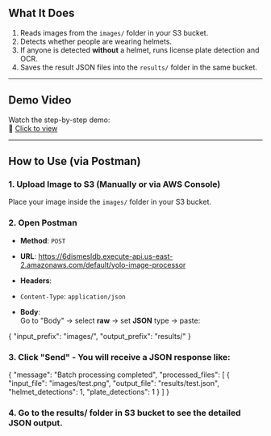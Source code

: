 ## What It Does

1. Reads images from the `images/` folder in your S3 bucket.
2. Detects whether people are wearing helmets.
3. If anyone is detected **without** a helmet, runs license plate detection and OCR.
4. Saves the result JSON files into the `results/` folder in the same bucket.

---

## Demo Video

Watch the step-by-step demo:  
🎥 [Click to view](https://mcgill-my.sharepoint.com/:v:/g/personal/maralmaa_batnasan_mail_mcgill_ca/EaasJtGIxp9IiyyYB68MOY8B9mxc6jcJZNRD_S4PSdyd1w?e=IGaSDs)

---

## How to Use (via Postman)

### 1. Upload Image to S3 (Manually or via AWS Console)

Place your image inside the `images/` folder in your S3 bucket.

### 2. Open Postman

- **Method**: `POST`
- **URL**:  https://6dismesldb.execute-api.us-east-2.amazonaws.com/default/yolo-image-processor


- **Headers**:
- `Content-Type`: `application/json`

- **Body**:  
Go to "Body" → select **raw** → set **JSON** type → paste:

{
  "input_prefix": "images/",
  "output_prefix": "results/"
}

### 3. Click "Send" - You will receive a JSON response like:

{
    "message": "Batch processing completed",
    "processed_files": [
        {
            "input_file": "images/test.png",
            "output_file": "results/test.json",
            "helmet_detections": 1,
            "plate_detections": 1
        }
    ]
}


### 4. Go to the results/ folder in S3 bucket to see the detailed JSON output.


